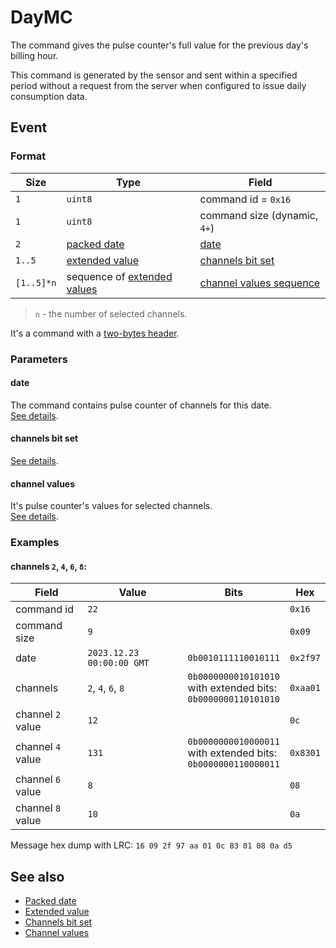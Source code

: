 # DayMC

The command gives the pulse counter's full value for the previous day's billing hour.

This command is generated by the sensor and sent within a specified period without a request from the server when configured to issue daily consumption data.


## Event

### Format

| Size       | Type                                                         | Field                                               |
| ---------- | ------------------------------------------------------------ | --------------------------------------------------- |
| `1`        | `uint8`                                                      | command id = `0x16`                                 |
| `1`        | `uint8`                                                      | command size (dynamic, `4+`)                        |
| `2`        | [packed date](../../types.md#packed-date)                    | [date](#date)                                       |
| `1..5`     | [extended value](../../types.md#extended-value)              | [channels bit set](../../types.md#channels-bit-set) |
| `[1..5]*n` | sequence of [extended values](../../types.md#extended-value) | [channel values sequence](#channel-values)          |

> `n` - the number of selected channels.

It's a command with a [two-bytes header](../../message.md#command-with-a-two-bytes-header).

### Parameters

#### **date**

The command contains pulse counter of channels for this date.
<br/>
[See details](../../types.md#packed-date).

#### **channels bit set**

[See details](../../types.md#channels-bit-set).

#### **channel values**

It's pulse counter's values for selected channels.
<br/>
[See details](../../types.md#channel-values).

### Examples

#### channels `2`, `4`, `6`, `8`:

| Field             | Value                     | Bits                                                                      | Hex      |
| ----------------- | ------------------------- | ------------------------------------------------------------------------- | -------- |
| command id        | `22`                      |                                                                           | `0x16`   |
| command size      | `9`                       |                                                                           | `0x09`   |
| date              | `2023.12.23 00:00:00 GMT` | `0b0010111110010111`                                                      | `0x2f97` |
| channels          | `2`, `4`, `6`, `8`        | `0b0000000010101010` <br/> with extended bits: <br/> `0b0000000110101010` | `0xaa01` |
| channel `2` value | `12`                      |                                                                           | `0c`     |
| channel `4` value | `131`                     | `0b0000000010000011` <br/> with extended bits: <br/> `0b0000000110000011` | `0x8301` |
| channel `6` value | `8`                       |                                                                           | `08`     |
| channel `8` value | `10`                      |                                                                           | `0a`     |

Message hex dump with LRC: `16 09 2f 97 aa 01 0c 83 01 08 0a d5`


## See also

* [Packed date](../../types.md#packed-date)
* [Extended value](../../types.md#extended-value)
* [Channels bit set](../../types.md#channels-bit-set)
* [Channel values](../../types.md#channel-values)
